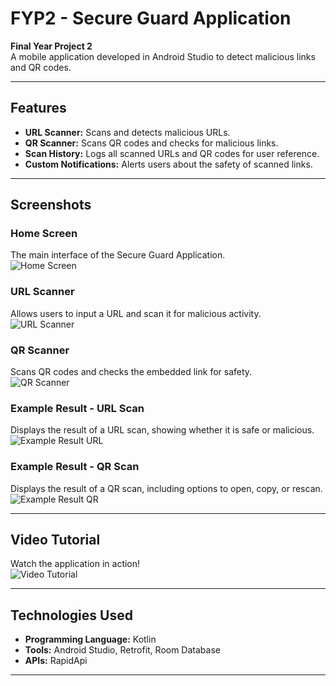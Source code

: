 # FYP2 - Secure Guard Application  
**Final Year Project 2**  
A mobile application developed in Android Studio to detect malicious links and QR codes.  

---

## Features  
- **URL Scanner:** Scans and detects malicious URLs.  
- **QR Scanner:** Scans QR codes and checks for malicious links.  
- **Scan History:** Logs all scanned URLs and QR codes for user reference.  
- **Custom Notifications:** Alerts users about the safety of scanned links.  

---

## Screenshots  

### Home Screen  
The main interface of the Secure Guard Application.  
![Home Screen](https://github.com/user-attachments/assets/e1fb7978-8f21-4cb0-a202-5f49a8d62cfa)  

### URL Scanner  
Allows users to input a URL and scan it for malicious activity.  
![URL Scanner](https://github.com/user-attachments/assets/5ac67ccf-1dac-4933-ac1a-225d4e2bebab)  

### QR Scanner  
Scans QR codes and checks the embedded link for safety.  
![QR Scanner](https://github.com/user-attachments/assets/f0732a0d-02e6-48a7-97f1-9a083a11ca61)  

### Example Result - URL Scan  
Displays the result of a URL scan, showing whether it is safe or malicious.  
![Example Result URL](https://github.com/user-attachments/assets/b9e9b945-076a-41f3-8ba9-335dd4d2d70f)  

### Example Result - QR Scan  
Displays the result of a QR scan, including options to open, copy, or rescan.  
![Example Result QR](https://github.com/user-attachments/assets/5bb79056-9e37-44c7-8032-94705e5ad829)  

---

## Video Tutorial  
Watch the application in action!  
![Video Tutorial](https://github.com/user-attachments/assets/1c71651b-6c39-4132-b4a8-ae637c8ea2a9)  

---

## Technologies Used  
- **Programming Language:** Kotlin  
- **Tools:** Android Studio, Retrofit, Room Database  
- **APIs:** RapidApi 

---


